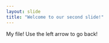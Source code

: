 ```yaml
---
layout: slide
title: "Welcome to our second slide!"
---
```

My file!
Use the left arrow to go back!
